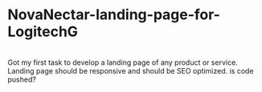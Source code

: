 # NovaNectar-landing-page-for-LogitechG
<br>
Got my first task to develop a landing page of any product or service.
<br>
Landing page should be responsive and should be SEO optimized. is code pushed?